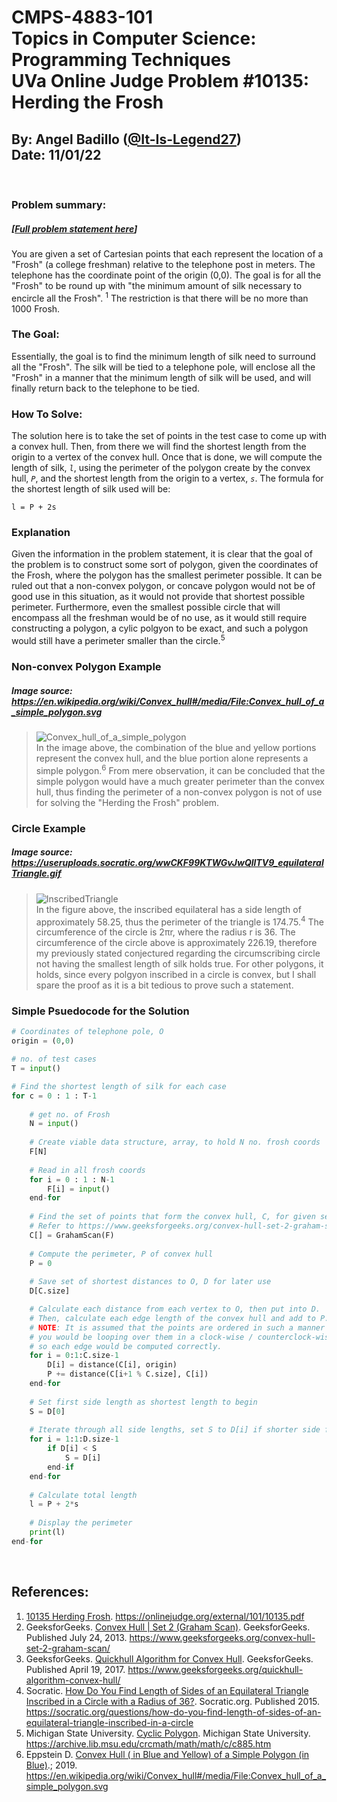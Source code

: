 # CMPS-4883-101 <br>Topics in Computer Science: Programming Techniques <br> UVa Online Judge Problem #10135: Herding the Frosh
## By: Angel Badillo ([@It-Is-Legend27](https://github.com/It-Is-Legend27/))<br>Date: 11/01/22
<br/>

### Problem summary:
##### [[Full problem statement here](https://onlinejudge.org/external/101/10135.pdf)]
You are given a set of Cartesian points that each represent the location of a "Frosh" (a college freshman) relative to the telephone post in meters. The telephone has the coordinate point of the origin (0,0). The goal is for all the "Frosh" to be round up with "the minimum amount of silk necessary to encircle all the Frosh". <sup>1</sup> The restriction is that there will be no more than 1000 Frosh.

### The Goal:
Essentially, the goal is to find the minimum length of silk need to surround all the "Frosh". The silk will be tied to a telephone pole, will enclose all the "Frosh" in a manner that the minimum length of silk will be used, and will finally return back to the telephone to be tied.

### How To Solve:
The solution here is to take the set of points in the test case to come up with a convex hull. Then, from there we will find the shortest length from the origin to a vertex of the convex hull. Once that is done, we will compute the length of silk,  _`l`_, using the perimeter of the polygon create by the convex hull, _`P`_, and the shortest length from the origin to a vertex, _`s`_. The formula for the shortest length of silk used will be:
```
l = P + 2s
```

### Explanation
Given the information in the problem statement, it is clear that the goal of the problem is to construct some sort of polygon, given the coordinates of the Frosh, where the polygon has the smallest perimeter possible. It can be ruled out that a non-convex polygon, or concave polygon would not be of good use in this situation, as it would not provide that shortest possible perimeter. Furthermore, even the smallest possible circle that will encompass all the freshman would be of no use, as it would still require constructing a polygon, a cylic polgyon to be exact, and such a polygon would still have a perimeter smaller than the circle.<sup>5</sup>

### Non-convex Polygon Example
##### Image source: https://en.wikipedia.org/wiki/Convex_hull#/media/File:Convex_hull_of_a_simple_polygon.svg
> ![Convex_hull_of_a_simple_polygon](https://upload.wikimedia.org/wikipedia/commons/thumb/a/ae/Convex_hull_of_a_simple_polygon.svg/1024px-Convex_hull_of_a_simple_polygon.svg.png)
> <br> In the image above, the combination of the blue and yellow portions represent the convex hull, and the blue portion alone represents a simple polygon.<sup>6</sup> From mere observation, it can be concluded that the simple polygon would have a much greater perimeter than the convex hull, thus finding the perimeter of a non-convex polygon is not of use for solving the "Herding the Frosh" problem.

### Circle Example
##### Image source: https://useruploads.socratic.org/wwCKF99KTWGvJwQllTV9_equilateralTriangle.gif
>![InscribedTriangle](https://useruploads.socratic.org/wwCKF99KTWGvJwQllTV9_equilateralTriangle.gif)
> <br> In the figure above, the inscribed equilateral has a side length of 
approximately 58.25, thus the perimeter of the triangle is 174.75.<sup>4</sup> The circumference of the circle is 2πr, where the radius r is 36. The circumference of the circle above is approximately 226.19, therefore my previously stated conjectured regarding the circumscribing circle not having the smallest length of silk holds true. For other polygons, it holds, since every polgyon inscribed in a circle is convex, but I shall spare the proof as it is a bit tedious to prove such a statement.

### Simple Psuedocode for the Solution
```python
# Coordinates of telephone pole, O
origin = (0,0)

# no. of test cases
T = input()

# Find the shortest length of silk for each case
for c = 0 : 1 : T-1
    
    # get no. of Frosh
    N = input()
    
    # Create viable data structure, array, to hold N no. frosh coords
    F[N]
    
    # Read in all frosh coords
    for i = 0 : 1 : N-1
        F[i] = input()
    end-for
    
    # Find the set of points that form the convex hull, C, for given set of coords, F
    # Refer to https://www.geeksforgeeks.org/convex-hull-set-2-graham-scan/ for more info
    C[] = GrahamScan(F)
    
    # Compute the perimeter, P of convex hull
    P = 0
    
    # Save set of shortest distances to O, D for later use
    D[C.size]

    # Calculate each distance from each vertex to O, then put into D.
    # Then, calculate each edge length of the convex hull and add to P.
    # NOTE: It is assumed that the points are ordered in such a manner that
    # you would be looping over them in a clock-wise / counterclock-wise manner,
    # so each edge would be computed correctly.
    for i = 0:1:C.size-1
        D[i] = distance(C[i], origin)
        P += distance(C[i+1 % C.size], C[i])
    end-for
    
    # Set first side length as shortest length to begin
    S = D[0]
    
    # Iterate through all side lengths, set S to D[i] if shorter side found
    for i = 1:1:D.size-1
        if D[i] < S
            S = D[i]
        end-if
    end-for
    
    # Calculate total length
    l = P + 2*s
    
    # Display the perimeter
    print(l)
end-for
```





<br>

## References:
1. [10135 Herding Frosh](https://onlinejudge.org/external/101/10135.pdf). https://onlinejudge.org/external/101/10135.pdf
2. GeeksforGeeks. [Convex Hull | Set 2 (Graham Scan)](https://www.geeksforgeeks.org/convex-hull-set-2-graham-scan/). GeeksforGeeks. Published July 24, 2013. https://www.geeksforgeeks.org/convex-hull-set-2-graham-scan/
3. GeeksforGeeks. [Quickhull Algorithm for Convex Hull](https://www.geeksforgeeks.org/quickhull-algorithm-convex-hull/). GeeksforGeeks. Published April 19, 2017. https://www.geeksforgeeks.org/quickhull-algorithm-convex-hull/
4. Socratic. [How Do You Find Length of Sides of an Equilateral Triangle Inscribed in a Circle with a Radius of 36?](https://socratic.org/questions/how-do-you-find-length-of-sides-of-an-equilateral-triangle-inscribed-in-a-circle). Socratic.org. Published 2015. https://socratic.org/questions/how-do-you-find-length-of-sides-of-an-equilateral-triangle-inscribed-in-a-circle
5. Michigan State University. [Cyclic Polygon](https://archive.lib.msu.edu/crcmath/math/math/c/c885.htm). Michigan State University. https://archive.lib.msu.edu/crcmath/math/math/c/c885.htm
6. Eppstein D. [Convex Hull ( in Blue and Yellow) of a Simple Polygon (in Blue)](https://en.wikipedia.org/wiki/Convex_hull#/media/File:Convex_hull_of_a_simple_polygon.svg).; 2019. https://en.wikipedia.org/wiki/Convex_hull#/media/File:Convex_hull_of_a_simple_polygon.svg